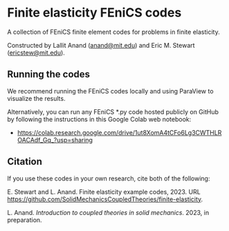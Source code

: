 # Finite elasticity FEniCS codes
A collection of FEniCS finite element codes for problems in finite elasticity.

Constructed by Lallit Anand (anand@mit.edu) and Eric M. Stewart (ericstew@mit.edu).

## Running the codes

We recommend running the FEniCS codes locally and using ParaView to visualize the results. 

Alternatively, you can run any FEniCS *.py code hosted publicly on GitHub by following the instructions in this Google Colab web notebook:
 - https://colab.research.google.com/drive/1ut8XomA4tCFo6Lg3CWTHLROACAdf_Gq_?usp=sharing

## Citation

If you use these codes in your own research, cite both of the following:

E. Stewart and L. Anand. Finite elasticity example codes, 2023. URL https://github.com/SolidMechanicsCoupledTheories/finite-elasticity.

L. Anand. _Introduction to coupled theories in solid mechanics_. 2023, in preparation.
